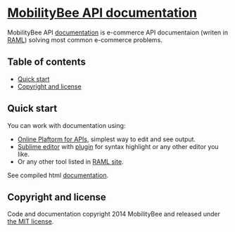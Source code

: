 
# [MobilityBee API documentation](http://api.mobilitybee.com)

MobilityBee API [documentation](http://api.mobilitybee.com) is e-commerce API documentaion (writen in [RAML](http://raml.org)) solving most common e-commerce problems.

## Table of contents
- [Quick start](#quick-start)
- [Copyright and license](#copyright-and-license)

## Quick start

You can work with documentation using:

- [Online Plaftorm for APIs](https://anypoint.mulesoft.com/apiplatform), simplest way to edit and see output.
- [Sublime editor](http://www.sublimetext.com/) with [plugin](https://github.com/mulesoft/raml-sublime-plugin) for syntax highlight or any other editor you like.
- Or any other tool listed in [RAML site](http://raml.org/projects.html).

See compiled html [documentation](http://api.mobilitybee.com).

## Copyright and license

Code and documentation copyright 2014 MobilityBee and released under 
[the MIT license](https://github.com/MobilityBee/API/blob/master/LICENSE).
